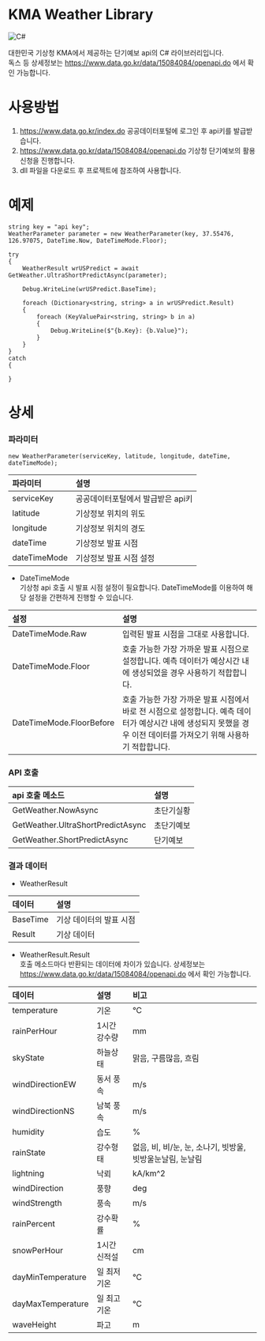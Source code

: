 # KMA Weather Library
![C#](https://img.shields.io/badge/C%23-68217A?style=flat-square)

대한민국 기상청 KMA에서 제공하는 단기예보 api의 C# 라이브러리입니다.  
독스 등 상세정보는 https://www.data.go.kr/data/15084084/openapi.do 에서 확인 가능합니다.

# 사용방법
1. https://www.data.go.kr/index.do 공공데이터포털에 로그인 후 api키를 발급받습니다.
2. https://www.data.go.kr/data/15084084/openapi.do 기상청 단기예보의 활용신청을 진행합니다.
3. dll 파일을 다운로드 후 프로젝트에 참조하여 사용합니다.

# 예제
```
string key = "api key";
WeatherParameter parameter = new WeatherParameter(key, 37.55476, 126.97075, DateTime.Now, DateTimeMode.Floor);

try
{
    WeatherResult wrUSPredict = await GetWeather.UltraShortPredictAsync(parameter);

    Debug.WriteLine(wrUSPredict.BaseTime);

    foreach (Dictionary<string, string> a in wrUSPredict.Result)
    {
        foreach (KeyValuePair<string, string> b in a)
        {
            Debug.WriteLine($"{b.Key}: {b.Value}");
        }
    }
}
catch
{

}
```

# 상세
### 파라미터
```
new WeatherParameter(serviceKey, latitude, longitude, dateTime, dateTimeMode);
```
| 파라미터 | 설명 |
| :--- | :--- |
| serviceKey | 공공데이터포털에서 발급받은 api키 |
| latitude | 기상정보 위치의 위도 |
| longitude | 기상정보 위치의 경도 |
| dateTime | 기상정보 발표 시점 |
| dateTimeMode | 기상정보 발표 시점 설정 |

- DateTimeMode  
기상청 api 호출 시 발표 시점 설정이 필요합니다. DateTimeMode를 이용하여 해당 설정을 간편하게 진행할 수 있습니다.

| 설정 | 설명 |
| :--- | :--- |
| DateTimeMode.Raw | 입력된 발표 시점을 그대로 사용합니다. |
| DateTimeMode.Floor | 호출 가능한 가장 가까운 발표 시점으로 설정합니다. 예측 데이터가 예상시간 내에 생성되었을 경우 사용하기 적합합니다. |
| DateTimeMode.FloorBefore | 호출 가능한 가장 가까운 발표 시점에서 바로 전 시점으로 설정합니다. 예측 데이터가 예상시간 내에 생성되지 못했을 경우 이전 데이터를 가져오기 위해 사용하기 적합합니다. |

### API 호출
| api 호출 메소드 | 설명 |
| :--- | :--- |
| GetWeather.NowAsync | 초단기실황 |
| GetWeather.UltraShortPredictAsync | 초단기예보 |
| GetWeather.ShortPredictAsync | 단기예보 |

### 결과 데이터
- WeatherResult

| 데이터 | 설명 |
| :--- | :--- |
| BaseTime | 기상 데이터의 발표 시점 |
| Result | 기상 데이터 |

- WeatherResult.Result  
호출 메소드마다 반환되는 데이터에 차이가 있습니다. 상세정보는 https://www.data.go.kr/data/15084084/openapi.do 에서 확인 가능합니다.

| 데이터 | 설명 | 비고 |
| :--- | :--- | :--- |
| temperature | 기온 | °C |
| rainPerHour | 1시간 강수량 | mm |
| skyState | 하늘상태 | 맑음, 구름많음, 흐림 |
| windDirectionEW | 동서 풍속 | m/s |
| windDirectionNS | 남북 풍속 | m/s |
| humidity | 습도 | % |
| rainState | 강수형태 | 없음, 비, 비/눈, 눈, 소나기, 빗방울, 빗방울눈날림, 눈날림 |
| lightning | 낙뢰 | kA/km^2 |
| windDirection | 풍향 | deg | 
| windStrength | 풍속 | m/s |
| rainPercent | 강수확률 | % | 
| snowPerHour | 1시간 신적설 | cm | 
| dayMinTemperature | 일 최저기온 | °C | 
| dayMaxTemperature | 일 최고기온 | °C | 
| waveHeight | 파고 | m | 
